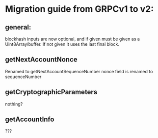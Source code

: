 # Migration guide from GRPCv1 to v2:

## general:
blockhash inputs are now optional, and if given must be given as a Uint8Array/buffer. If not given it uses the last final block.

## getNextAccountNonce
Renamed to getNextAccountSequenceNumber
nonce field is renamed to sequenceNumber

## getCryptographicParameters
nothing?

## getAccountInfo
???
